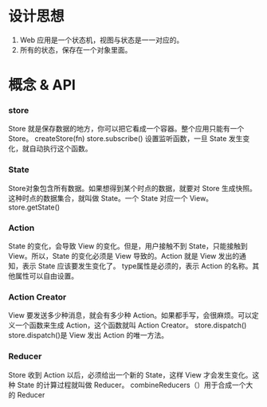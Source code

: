 # 设计思想
1. Web 应用是一个状态机，视图与状态是一一对应的。
2. 所有的状态，保存在一个对象里面。
# 概念 & API
### store
Store 就是保存数据的地方，你可以把它看成一个容器。整个应用只能有一个 Store。
createStore(fn)
store.subscribe() 设置监听函数，一旦 State 发生变化，就自动执行这个函数。
### State
Store对象包含所有数据。如果想得到某个时点的数据，就要对 Store 生成快照。这种时点的数据集合，就叫做 State。一个 State 对应一个 View。
store.getState()
### Action
State 的变化，会导致 View 的变化。但是，用户接触不到 State，只能接触到 View。所以，State 的变化必须是 View 导致的。Action 就是 View 发出的通知，表示 State 应该要发生变化了。
type属性是必须的，表示 Action 的名称。其他属性可以自由设置。
### Action Creator
View 要发送多少种消息，就会有多少种 Action。如果都手写，会很麻烦。可以定义一个函数来生成 Action，这个函数就叫 Action Creator。
store.dispatch() store.dispatch()是 View 发出 Action 的唯一方法。
### Reducer
Store 收到 Action 以后，必须给出一个新的 State，这样 View 才会发生变化。这种 State 的计算过程就叫做 Reducer。
combineReducers（）用于合成一个大的 Reducer
